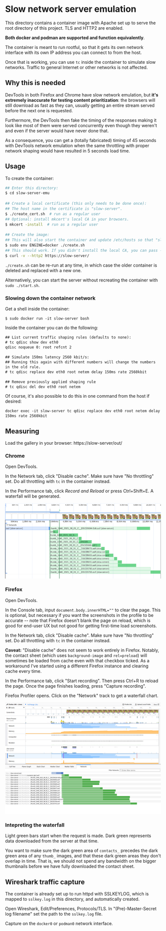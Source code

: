 # Slow network server emulation

This directory contains a container image with Apache set up to serve the root directory of this project. TLS and HTTP2 are enabled.

**Both docker and podman are supported and function equivalently**.

The container is meant to run rootful, so that it gets its own network interface with its own IP address you can connect to from the host.

Once that is working, you can use `tc` inside the container to simulate slow networks. Traffic to general Internet or other networks is not affected.

## Why this is needed

DevTools in both Firefox and Chrome have slow network emulation, but **it's extremely inaccurate for testing content prioritization**: the browsers will still download as fast as they can, usually getting an entire stream served before the next one is requested.

Furthermore, the DevTools then fake the timing of the responses making it look like most of them were served concurrently even though they weren't and even if the server would have never done that.

As a consequence, you can get a (totally fabricated) timing of 45 seconds with DevTools network emulation when the same throttling with proper network shaping would have resulted in 5 seconds load time.

## Usage

To create the container:

```sh
## Enter this directory:
$ cd slow-server-emu

## Create a local certificate (this only needs to be done once):
## The host name in the certificate is "slow-server".
$ ./create_cert.sh  # run as a regular user
## Optional: install mkcert's local CA in your browsers.
$ mkcert -install  # run as a regular user

## Create the image:
## This will also start the container and update /etc/hosts so that "slow-server" points to the container IP.
$ sudo env ENGINE=docker ./create.sh
## This should work. If you didn't install the local CA, you can pass --insecure
$ curl -v --http2 https://slow-server/
```

`./create.sh` can be re-run at any time, in which case the older container is deleted and replaced with a new one.

Alternatively, you can start the server without recreating the container with `sudo ./start.sh`.

### Slowing down the container network

Get a shell inside the container:
```
$ sudo docker run -it slow-server bash
```

Inside the container you can do the following:
```
## List current traffic shaping rules (defaults to none):
# tc qdisc show dev eth0
qdisc noqueue 0: root refcnt 2

## Simulate 150ms latency 2560 kbit/s:
## Running this again with different numbers will change the numbers in the old rule.
# tc qdisc replace dev eth0 root netem delay 150ms rate 2560kbit

## Remove previously applied shaping rule
# tc qdisc del dev eth0 root netem
```

Of course, it's also possible to do this in one command from the host if desired:

```
docker exec -it slow-server tc qdisc replace dev eth0 root netem delay 150ms rate 2560kbit
```

## Measuring

Load the gallery in your browser: https://slow-server/out/

### Chrome

Open DevTools.

In the Network tab, click "Disable cache". Make sure have "No throttling" set. Do all throttling with `tc` in the container instead.

In the Performance tab, click *Record and Reload* or press Ctrl+Shift+E. A waterfall will be generated.

![Waterfall in Chrome](images/waterfall_chrome.png)

### Firefox

Open DevTools.

In the Console tab, input `document.body.innerHTML=""` to clear the page. This is optional, but necessary if you want the screenshots in the profile to be accurate -- note that Firefox doesn't blank the page on reload, which is good for end-user UX but not good for getting first-time load screenshots.

In the Network tab, click "Disable cache". Make sure have "No throttling" set. Do all throttling with `tc` in the container instead.

**Caveat:** "Disable cache" does not seem to work entirely in Firefox. Notably, the contact sheet (which uses `background-image` and `rel=preload`) will sometimes be loaded from cache even with that checkbox ticked. As a workaround I've started using a different Firefox instance and clearing cache every time.

In the Performance tab, click "Start recording". Then press Ctrl+R to reload the page. Once the page finishes loading, press "Capture recording".

Firefox Profiler opens. Click on the "Network" track to get a waterfall chart.

![Waterfall in Firefox](images/waterfall_firefox.png)

### Intepreting the waterfall

Light green bars start when the request is made. Dark green represents data downloaded from the server at that time.

You want to make sure the dark green area of `contacts_` precedes the dark green area of any `thumb_` images, and that these dark green areas they don't overlap in time. That is, we should not spend any bandwidth on the bigger thumbnails before we have fully downloaded the contact sheet.

## Wireshark traffic capture

The container is already set up to run httpd with SSLKEYLOG, which is mapped to `sslkey.log` in this directory, and automatically created.

Open Wireshark, Edit/Preferences, Protocols/TLS. In "(Pre)-Master-Secret log filename" set the path to the `sslkey.log` file.

Capture on the `docker0` or `podman0` network interface.
